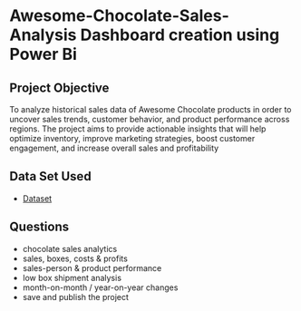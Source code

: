# Awesome-Chocolate-Sales-Analysis Dashboard creation using Power Bi
## Project Objective
To analyze historical sales data of Awesome Chocolate products in order to uncover sales trends, customer behavior, and product performance across regions. The project aims to provide actionable insights that will help optimize inventory, improve marketing strategies, boost customer engagement, and increase overall sales and profitability
## Data Set Used
 - <a href= "https://app.powerbi.com/links/o3P2IIx1yd?ctid=6b6852a8-527f-42d7-9a01-0634ba430cb1&pbi_source=linkShare">Dataset</a>
## Questions
- chocolate sales analytics
- sales, boxes, costs & profits
- sales-person & product performance
- low box shipment analysis
- month-on-month / year-on-year changes
- save and publish the project


